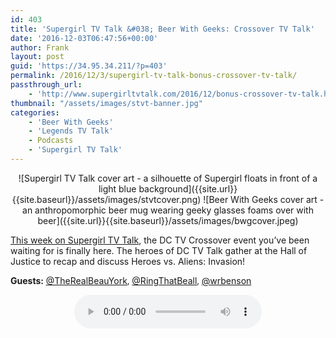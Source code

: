 ```yaml
---
id: 403
title: 'Supergirl TV Talk &#038; Beer With Geeks: Crossover TV Talk'
date: '2016-12-03T06:47:56+00:00'
author: Frank
layout: post
guid: 'https://34.95.34.211/?p=403'
permalink: /2016/12/3/supergirl-tv-talk-bonus-crossover-tv-talk/
passthrough_url:
    - 'http://www.supergirltvtalk.com/2016/12/bonus-crossover-tv-talk.html'
thumbnail: "/assets/images/stvt-banner.jpg"
categories:
    - 'Beer With Geeks'
    - 'Legends TV Talk'
    - Podcasts
    - 'Supergirl TV Talk'
---
```


<div markdown="1" style="text-align: center;">
![Supergirl TV Talk cover art - a silhouette of Supergirl floats in front of a light blue background]({{site.url}}{{site.baseurl}}/assets/images/stvtcover.png) ![Beer With Geeks cover art - an anthropomorphic beer mug wearing geeky glasses foams over with beer]({{site.url}}{{site.baseurl}}/assets/images/bwgcover.jpeg)
</div>

[This week on Supergirl TV Talk](http://www.supergirltvtalk.com/2016/12/bonus-crossover-tv-talk.html), the DC TV Crossover event you’ve been waiting for is finally here. The heroes of DC TV Talk gather at the Hall of Justice to recap and discuss Heroes vs. Aliens: Invasion!</span>

**Guests:**<span style="font-size:13.199999809265137px"> </span>[@TheRealBeauYork](http://twitter.com/TheRealBeauYork)<span style="font-size:13.199999809265137px">, </span>[@RingThatBeall](http://twitter.com/RingThatBeall)<span style="font-size:13.199999809265137px">, </span>[@wrbenson](http://twitter.com/wrbenson)

<div markdown="1" style="text-align: center;">
<audio controls>
  <source src="http://www.podtrac.com/pts/redirect.mp3/archive.org/download/STVT2x08a/STVT2x08a.mp3" type="audio/mpeg">
  Your browser does not support the audio element.
</audio>
</div>